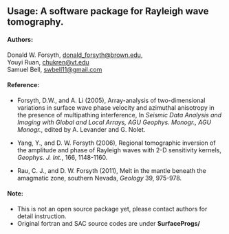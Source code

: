 Usage: A software package for Rayleigh wave tomography.
-------------------------------------------------------
#### Authors: 

   Donald W. Forsyth,  donald_forsyth@brown.edu,   
   Youyi Ruan,  chukren@vt.edu  
   Samuel Bell, swbell11@gmail.com  

#### Reference:  

   * Forsyth, D.W., and A. Li (2005), Array-analysis of two-dimensional variations in surface wave phase velocity and azimuthal anisotropy in the presence of multipathing interference, In *Seismic Data Analysis and Imaging with Global and Local Arrays, AGU Geophys. Monogr., AGU Monogr.*, edited by A. Levander and G. Nolet.  

   * Yang, Y., and D. W. Forsyth (2006), Regional tomographic inversion of the amplitude and phase of Rayleigh waves with 2-D sensitivity kernels, *Geophys. J. Int.*, 166, 1148-1160.  

   * Rau, C. J., and D. W. Forsyth (2011), Melt in the mantle beneath the amagmatic zone, southern Nevada, *Geology* 39, 975-978.  

#### Note:  

   * This is not an open source package yet, please contact authors for detail instruction.  
   * Original fortran and SAC source codes are under **SurfaceProgs/**
